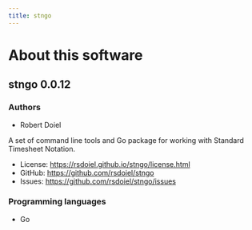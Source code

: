 ```yaml
---
title: stngo
---
```


About this software
===================

stngo 0.0.12
----------------

### Authors

- Robert Doiel

A set of command line tools and Go package for working with Standard Timesheet Notation.


- License: https://rsdoiel.github.io/stngo/license.html
- GitHub: https://github.com/rsdoiel/stngo
- Issues: https://github.com/rsdoiel/stngo/issues


### Programming languages

- Go



